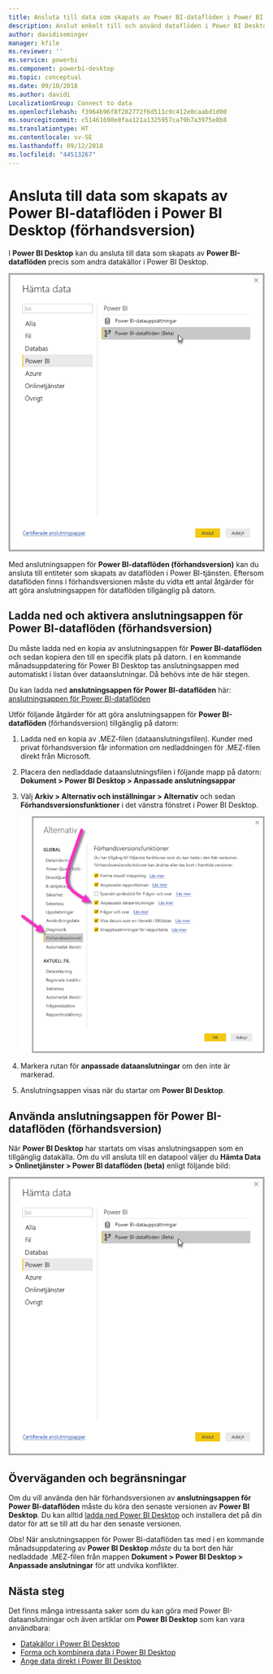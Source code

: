 ```yaml
---
title: Ansluta till data som skapats av Power BI-dataflöden i Power BI Desktop (förhandsversion)
description: Anslut enkelt till och använd dataflöden i Power BI Desktop
author: davidiseminger
manager: kfile
ms.reviewer: ''
ms.service: powerbi
ms.component: powerbi-desktop
ms.topic: conceptual
ms.date: 09/10/2018
ms.author: davidi
LocalizationGroup: Connect to data
ms.openlocfilehash: f3964b96f8f282772f6d511c9c412e0caabd1d00
ms.sourcegitcommit: c51461690e8faa121a1325957ca79b7a3975e8b8
ms.translationtype: HT
ms.contentlocale: sv-SE
ms.lasthandoff: 09/12/2018
ms.locfileid: "44513267"
---
```

# <a name="connect-to-data-created-by-power-bi-dataflows-in-power-bi-desktop-preview"></a>Ansluta till data som skapats av Power BI-dataflöden i Power BI Desktop (förhandsversion)
I **Power BI Desktop** kan du ansluta till data som skapats av **Power BI-dataflöden** precis som andra datakällor i Power BI Desktop.

![Anslut till dataflöden](media/desktop-connect-dataflows/connect-dataflows_01.png)

Med anslutningsappen för **Power BI-dataflöden (förhandsversion)** kan du ansluta till entiteter som skapats av dataflöden i Power BI-tjänsten. Eftersom dataflöden finns i förhandsversionen måste du vidta ett antal åtgärder för att göra anslutningsappen för dataflöden tillgänglig på datorn. 


## <a name="download-and-enable-the-power-bi-dataflows-connector-preview"></a>Ladda ned och aktivera anslutningsappen för Power BI-dataflöden (förhandsversion)

Du måste ladda ned en kopia av anslutningsappen för **Power BI-dataflöden** och sedan kopiera den till en specifik plats på datorn. I en kommande månadsuppdatering för Power BI Desktop tas anslutningsappen med automatiskt i listan över dataanslutningar. Då behövs inte de här stegen.

Du kan ladda ned **anslutningsappen för Power BI-dataflöden** här: [anslutningsappen för Power BI-dataflöden](https://visuals.azureedge.net/cds-analytics/PublicPreview/CDSA.mez)

Utför följande åtgärder för att göra anslutningsappen för **Power BI-dataflöden** (förhandsversion) tillgänglig på datorn:

1. Ladda ned en kopia av .MEZ-filen (dataanslutningsfilen). Kunder med privat förhandsversion får information om nedladdningen för .MEZ-filen direkt från Microsoft.

2. Placera den nedladdade dataanslutningsfilen i följande mapp på datorn: **Dokument > Power BI Desktop > Anpassade anslutningsappar**

3. Välj **Arkiv > Alternativ och inställningar > Alternativ** och sedan **Förhandsversionsfunktioner** i det vänstra fönstret i Power BI Desktop.

    ![Aktivera anpassade anslutningar](media/desktop-connect-dataflows/connect-dataflows_02.png)

4. Markera rutan för **anpassade dataanslutningar** om den inte är markerad. 

5. Anslutningsappen visas när du startar om **Power BI Desktop**.

## <a name="use-the-power-bi-dataflows-connector-preview"></a>Använda anslutningsappen för Power BI-dataflöden (förhandsversion)
När **Power BI Desktop** har startats om visas anslutningsappen som en tillgänglig datakälla. Om du vill ansluta till en datapool väljer du **Hämta Data > Onlinetjänster > Power BI dataflöden (beta)** enligt följande bild:

![Anslut till dataflöden](media/desktop-connect-dataflows/connect-dataflows_01.png)

## <a name="considerations-and-limitations"></a>Överväganden och begränsningar

Om du vill använda den här förhandsversionen av **anslutningsappen för Power BI-dataflöden** måste du köra den senaste versionen av **Power BI Desktop**. Du kan alltid [ladda ned Power BI Desktop](desktop-get-the-desktop.md) och installera det på din dator för att se till att du har den senaste versionen.  

Obs! När anslutningsappen för Power BI-dataflöden tas med i en kommande månadsuppdatering av **Power BI Desktop** *måste* du ta bort den här nedladdade .MEZ-filen från mappen **Dokument > Power BI Desktop > Anpassade anslutningar** för att undvika konflikter. 


## <a name="next-steps"></a>Nästa steg
Det finns många intressanta saker som du kan göra med Power BI-dataanslutningar och även artiklar om **Power BI Desktop** som kan vara användbara:

* [Datakällor i Power BI Desktop](desktop-data-sources.md)
* [Forma och kombinera data i Power BI Desktop](desktop-shape-and-combine-data.md)
* [Ange data direkt i Power BI Desktop](desktop-enter-data-directly-into-desktop.md)   

